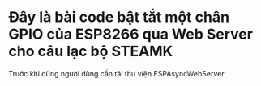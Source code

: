 # Đây là bài code bật tắt một chân GPIO của ESP8266 qua Web Server cho câu lạc bộ STEAMK
Trước khi dùng người dùng cần tải thư viện ESPAsyncWebServer
